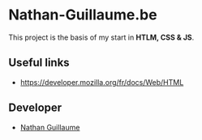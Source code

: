 # Nathan-Guillaume.be

This project is the basis of my start in **HTLM, CSS & JS**.

## Useful links
- https://developer.mozilla.org/fr/docs/Web/HTML

## Developer
- [Nathan Guillaume](https://github.com/Nathan-Guillaume)
